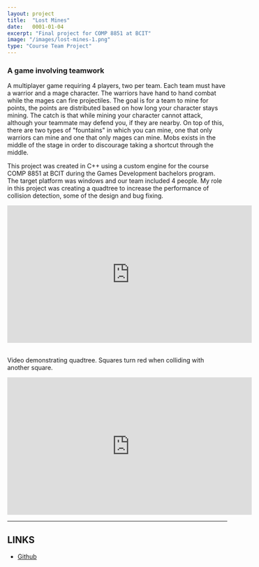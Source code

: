```yaml
---
layout: project
title:  "Lost Mines"
date:   0001-01-04
excerpt: "Final project for COMP 8851 at BCIT"
image: "/images/lost-mines-1.png"
type: "Course Team Project"
---
```


### A game involving teamwork
<div class="box">
  <p>
    A multiplayer game requiring 4 players, two per team. Each team must have a warrior and a mage character. The warriors have hand to hand combat while the mages can fire projectiles. The goal is for a team to mine for points, the points are distributed based on how long your character stays mining. The catch is that while mining your character cannot attack, although your teammate may defend you, if they are nearby. On top of this, there are two types of "fountains" in which you can mine, one that only warriors can mine and one that only mages can mine. Mobs exists in the middle of the stage in order to discourage taking a shortcut through the middle.
  </p>

  <p>
    This project was created in C++ using a custom engine for the course COMP 8851 at BCIT during the Games Development bachelors program. The target platform was windows and our team included 4 people. My role in this project was creating a quadtree to increase the performance of collision detection, some of the design and bug fixing. 
  </p>
</div>

<div class="videoWrapper">
  <iframe width="560" height="315" src="https://www.youtube.com/embed/leszM47VM_Q" title="YouTube video player" frameborder="0" allow="accelerometer; autoplay; clipboard-write; encrypted-media; gyroscope; picture-in-picture" allowfullscreen></iframe>
</div>
<br/>
<div class="box">
  <p>
    Video demonstrating quadtree. Squares turn red when colliding with another square.
  </p>
</div>

<div class="videoWrapper">
  <iframe width="560" height="315" src="https://www.youtube.com/embed/G3YilyHbmng" title="YouTube video player" frameborder="0" allow="accelerometer; autoplay; clipboard-write; encrypted-media; gyroscope; picture-in-picture" allowfullscreen></iframe>
</div>

<hr/>

<h2>LINKS</h2>

<ul class="actions fit">
  <li><a href="https://github.com/rdieno/lostmines" target="_blank" class="button fit icon fa-github largefont">Github</a></li> 
</ul>


